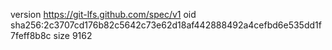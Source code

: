 version https://git-lfs.github.com/spec/v1
oid sha256:2c3707cd176b82c5642c73e62d18af442888492a4cefbd6e535dd1f7feff8b8c
size 9162
